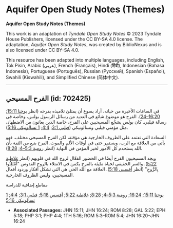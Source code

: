 # Aquifer Open Study Notes (Themes)

**Aquifer Open Study Notes (Themes)**

This work is an adaptation of *Tyndale Open Study Notes* © 2023 Tyndale House Publishers, licensed under the CC BY\-SA 4\.0 license. The adaptation, *Aquifer Open Study Notes*, was created by BiblioNexus and is also licensed under CC BY\-SA 4\.0\.

This resource has been adapted into multiple languages, including English, Tok Pisin, Arabic (عربي), French (Français), Hindi (हिंदी), Indonesian (Bahasa Indonesia), Portuguese (Português), Russian (Русский), Spanish (Español), Swahili (Kiswahili), and Simplified Chinese (简体中文).



--------------------------------

## الفرح المسيحي (id: 702425)

في الساعات الأخيرة من حياته، أراد يسوع أن يمتلئ تلاميذه بفرحه (انظر [يوحنا 15:11](https://ref.ly/John15:11); [16:20–24](https://ref.ly/John16:20-John16:24)). الفرح هو موضوع شائع في العديد من رسائل الرسول بولس، وخاصة في رسالة فيلبي. كان بولس يشجّع المسيحيين على الفرح، خاصة الذين يعانون من الاضطهاد، مثل مؤمني فيلبي وتسالونيكي ([فيلبي 3:1](https://ref.ly/Phil3:1); [4:4](https://ref.ly/Phil4:4); [1 تسالونيكي 5:16](https://ref.ly/1Thess5:16)).

السعادة التي تعتمد على الظروف الخارجية هي مؤقتة، لكن الفرح المسيحي مختلف. فهو يأتي من العلاقة مع الرب، ويستمر حتى في أوقات الألم والموت. الفرح ينبع من الثقة بأن الله يستخدم كل الأمور لخير المؤمن في النهاية (انظر [رومية 5:3–4](https://ref.ly/Rom5:3-Rom5:4); [8:28](https://ref.ly/Rom8:28)).

ويجد المسيحيون الفرح أيضًا في الحضور الفعّال لروح الله في قلوبهم (انظر [غلاطية 5:22](https://ref.ly/Gal5:22)). والسر الحقيقي لحياة مليئة بالفرح يكمن في الامتلاء بالروح القدوس "أمْتَلِئُوا بِٱلرُّوحِ" (انظر [أفسس 5:18](https://ref.ly/Eph5:18)). العلاقة مع الله الحي هي التي تشكل أفكار وردود أفعال المسيحيين، وليس الظروف الخارجية.

مقاطع إضافية للدراسة

[يوحنا 15:11](https://ref.ly/John15:11); [16:24](https://ref.ly/John16:24); [رومية 5:3–4](https://ref.ly/Rom5:3-Rom5:4); [8:28](https://ref.ly/Rom8:28); [غلاطية 5:22](https://ref.ly/Gal5:22); [أفسس 5:18](https://ref.ly/Eph5:18); [فيلبي 3:1](https://ref.ly/Phil3:1); [4:4](https://ref.ly/Phil4:4); [1 تسالونيكي 5:16](https://ref.ly/1Thess5:16)

* **Associated Passages:** JHN 15:11; JHN 16:24; ROM 8:28; GAL 5:22; EPH 5:18; PHP 3:1; PHP 4:4; 1TH 5:16; ROM 5:3–ROM 5:4; JHN 16:20–JHN 16:24

